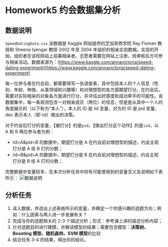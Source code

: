 # Homework5 约会数据集分析

## 数据说明

`SpeedDatingData.csv`
该数据是 Kaggle 网站提供的芝加哥商学院 Ray Fisman 教授和 Sheena Iyengar 教授 2002 年至 2004 年组织的相亲实验数据。实验的开始，组织者在该校网站上招募相亲者。志愿者需要在网站上注册，经审核后方可参与相亲活动。数据来源为：[https://www.kaggle.com/annavictoria/speed-dating-experiment](https://www.kaggle.com/annavictoria/speed-dating-experiment)

每一位参与者在约会前，都需要填写一张调查表，其中包括本人的个人信息（性别、年龄、种族、从事领域和兴趣等）和对理想型的各方面期望打分。在约会后，需要对实际相亲的对象各方面进行打分，并评估出好感度和成功牵手的可能性。该数据集中，每一条观测包含一对相亲成员（两位）的信息，但是是从其中一个人的角度展示的（以下称为“本人”），本人的 ID 是 iid 变量，对方的 ID 是 pid 变量，dec 表示本人（即 iid）做出的决策。

对于约会后打分的变量，【被打分】的是`pid`，【做出打分这个动作】的是`iid`，以 A 和 B 两位参与者为例：

- iid=A&pid=B 的数据中，期望打分是 A 在约会前对理想型的描述，约会主观打分是 A 给 B 打的分数；
- iid=B&pid=A 的数据中，期望打分是 B 在约会前对理想型的描述，约会主观打分是 B 给 A 打的分数；

完整数据中变量较多，在本次分析任务中将有可能使用到的变量含义及说明如下表所示：
![数据说明](https://zhoujianan.com/assets/school/FDU_Data_Mining/HW5/data_introduction.jpg)

## 分析任务

1. 读入数据，并选出上述表格所示的变量，并确定一个你感兴趣的选题方向；例如：什么因素与两人进一步发展有关？
2. 完成与你的选题相关的 2-3 个描述分析；形式：参考课上讲的描述分析内容；
3. 针对选题目的进行建模，并解读模型的结果；需要包含模型：**决策树、Boosting 模型、随机森林、SVM 模型**的比较
4. 结合任务 3-4 的结果，得出你的结论。
